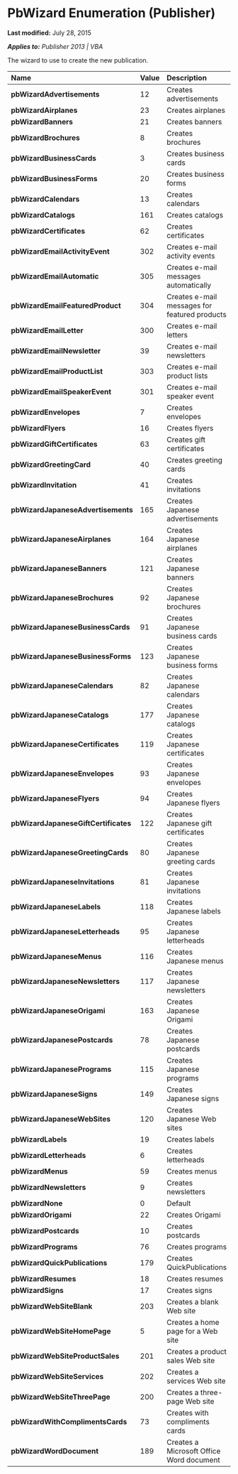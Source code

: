 
# PbWizard Enumeration (Publisher)

 **Last modified:** July 28, 2015

 _**Applies to:** Publisher 2013 | VBA_

The wizard to use to create the new publication.



|**Name**|**Value**|**Description**|
|:-----|:-----|:-----|
| **pbWizardAdvertisements**|12|Creates advertisements|
| **pbWizardAirplanes**|23|Creates airplanes|
| **pbWizardBanners**|21|Creates banners|
| **pbWizardBrochures**|8|Creates brochures|
| **pbWizardBusinessCards**|3|Creates business cards|
| **pbWizardBusinessForms**|20|Creates business forms|
| **pbWizardCalendars**|13|Creates calendars|
| **pbWizardCatalogs**|161|Creates catalogs|
| **pbWizardCertificates**|62|Creates certificates|
| **pbWizardEmailActivityEvent**|302|Creates e-mail activity events|
| **pbWizardEmailAutomatic**|305|Creates e-mail messages automatically|
| **pbWizardEmailFeaturedProduct**|304|Creates e-mail messages for featured products|
| **pbWizardEmailLetter**|300|Creates e-mail letters|
| **pbWizardEmailNewsletter**|39|Creates e-mail newsletters|
| **pbWizardEmailProductList**|303|Creates e-mail product lists|
| **pbWizardEmailSpeakerEvent**|301|Creates e-mail speaker event|
| **pbWizardEnvelopes**|7|Creates envelopes|
| **pbWizardFlyers**|16|Creates flyers|
| **pbWizardGiftCertificates**|63|Creates gift certificates|
| **pbWizardGreetingCard**|40|Creates greeting cards|
| **pbWizardInvitation**|41|Creates invitations|
| **pbWizardJapaneseAdvertisements**|165|Creates Japanese advertisements|
| **pbWizardJapaneseAirplanes**|164|Creates Japanese airplanes|
| **pbWizardJapaneseBanners**|121|Creates Japanese banners|
| **pbWizardJapaneseBrochures**|92|Creates Japanese brochures|
| **pbWizardJapaneseBusinessCards**|91|Creates Japanese business cards|
| **pbWizardJapaneseBusinessForms**|123|Creates Japanese business forms|
| **pbWizardJapaneseCalendars**|82|Creates Japanese calendars|
| **pbWizardJapaneseCatalogs**|177|Creates Japanese catalogs|
| **pbWizardJapaneseCertificates**|119|Creates Japanese certificates|
| **pbWizardJapaneseEnvelopes**|93|Creates Japanese envelopes|
| **pbWizardJapaneseFlyers**|94|Creates Japanese flyers|
| **pbWizardJapaneseGiftCertificates**|122|Creates Japanese gift certificates|
| **pbWizardJapaneseGreetingCards**|80|Creates Japanese greeting cards|
| **pbWizardJapaneseInvitations**|81|Creates Japanese invitations|
| **pbWizardJapaneseLabels**|118|Creates Japanese labels|
| **pbWizardJapaneseLetterheads**|95|Creates Japanese letterheads|
| **pbWizardJapaneseMenus**|116|Creates Japanese menus|
| **pbWizardJapaneseNewsletters**|117|Creates Japanese newsletters|
| **pbWizardJapaneseOrigami**|163|Creates Japanese Origami|
| **pbWizardJapanesePostcards**|78|Creates Japanese postcards|
| **pbWizardJapanesePrograms**|115|Creates Japanese programs|
| **pbWizardJapaneseSigns**|149|Creates Japanese signs|
| **pbWizardJapaneseWebSites**|120|Creates Japanese Web sites|
| **pbWizardLabels**|19|Creates labels|
| **pbWizardLetterheads**|6|Creates letterheads|
| **pbWizardMenus**|59|Creates menus|
| **pbWizardNewsletters**|9|Creates newsletters|
| **pbWizardNone**|0|Default|
| **pbWizardOrigami**|22|Creates Origami|
| **pbWizardPostcards**|10|Creates postcards|
| **pbWizardPrograms**|76|Creates programs|
| **pbWizardQuickPublications**|179|Creates QuickPublications|
| **pbWizardResumes**|18|Creates resumes|
| **pbWizardSigns**|17|Creates signs|
| **pbWizardWebSiteBlank**|203|Creates a blank Web site|
| **pbWizardWebSiteHomePage**|5|Creates a home page for a Web site|
| **pbWizardWebSiteProductSales**|201|Creates a product sales Web site|
| **pbWizardWebSiteServices**|202|Creates a services Web site|
| **pbWizardWebSiteThreePage**|200|Creates a three-page Web site|
| **pbWizardWithComplimentsCards**|73|Creates with compliments cards|
| **pbWizardWordDocument**|189|Creates a Microsoft Office Word document|
